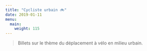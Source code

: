 ```yaml
---
title: "Cycliste urbain 🚲"
date: 2019-01-11
menu:
  main:
    weight: 115
---
```


> Billets sur le thème du déplacement à vélo en milieu urbain.
